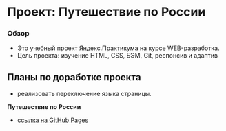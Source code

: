 # Проект: Путешествие по России

### Обзор

* Это учебный проект Яндекс.Практикума на курсе WEB-разработка.
* Цель проекта: изучение HTML, CSS, БЭМ, Git, респонсив и адаптив

## Планы по доработке проекта
* реализовать переключение языка страницы.


**Путешествие по России**

* [ссылка на GitHub Pages](https://KarpovYuri.github.io/russian-travel/index.html)
